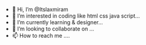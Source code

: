 - 👋 Hi, I’m @Itslaxmiram
- 👀 I’m interested in coding like html css java script...
- 🌱 I’m currently learning & designer...
- 💞️ I’m looking to collaborate on ...
- 📫 How to reach me .... 

<!---
Itslaxmiram/Itslaxmiram is a ✨ special ✨ repository because its `README.md` (this file) appears on your GitHub profile.
You can click the Preview link to take a look at your changes.
--->

